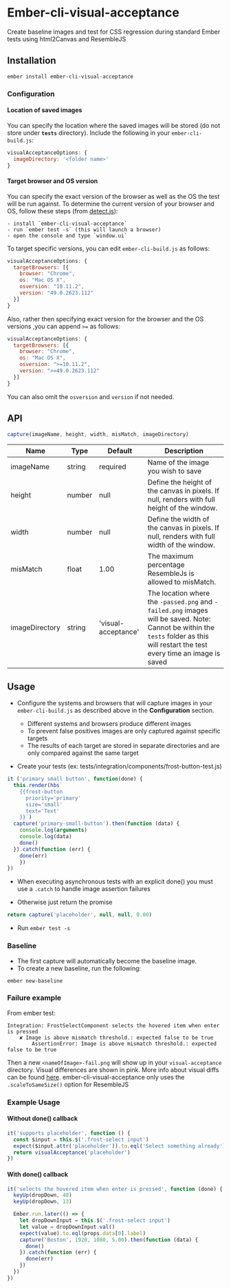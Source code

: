 # Ember-cli-visual-acceptance

[ci-img]: https://img.shields.io/travis/ciena-frost/ember-cli-visual-acceptance.svg "Travis CI Build Status"
[ci-url]: https://travis-ci.org/ciena-frost/ember-cli-visual-acceptance
[cov-img]: https://img.shields.io/coveralls/ciena-frost/ember-cli-visual-acceptance.svg "Coveralls Code Coverage"
[cov-url]: https://coveralls.io/github/ciena-frost/ember-cli-visual-acceptance
[npm-img]: https://img.shields.io/npm/v/ember-cli-visual-acceptance.svg "NPM Version"
[npm-url]: https://www.npmjs.com/package/ember-cli-visual-acceptance

Create baseline images and test for CSS regression during standard Ember tests using html2Canvas and ResembleJS

## Installation

`ember install ember-cli-visual-acceptance`
### Configuration

#### Location of saved images

  You can specify the location where the saved images will be stored (do not store under **`tests`** directory).  Include the following in your `ember-cli-build.js`:


```javascript
visualAcceptanceOptions: {
  imageDirectory: '<folder name>'
}
```

#### Target browser and OS version

You can specify the exact version of the browser as well as the OS the test will be run against.  To determine the current version of your browser and OS, follow these steps (from [detect.js](https://github.com/benbscholz/detect/blob/master/src/detect.js#L6-L11)):

    - install `ember-cli-visual-acceptance`
    - run `ember test -s` (this will launch a browser)
    - open the console and type `window.ui`


To target specific versions, you can edit `ember-cli-build.js` as follows:

```javascript
visualAcceptanceOptions: {
  targetBrowsers: [{
    browser: "Chrome",
    os: "Mac OS X",
    osversion: "10.11.2",
    version: "49.0.2623.112"
  }]
}
```

Also, rather then specifying exact version for the browser and the OS versions ,you can append `>=` as follows:
```javascript
visualAcceptanceOptions: {
  targetBrowsers: [{
    browser: "Chrome",
    os: "Mac OS X",
    osversion: ">=10.11.2",
    version: ">=49.0.2623.112"
  }]
}
```
You can also omit the `osversion` and `version` if not needed.

## API

```javascript
capture(imageName, height, width, misMatch, imageDirectory)
```



  |           Name           | Type   | Default             | Description                           |
  |--------------------------|--------|---------------------|---------------------------------------|
  | imageName                | string | required            | Name of the image you wish to save    |
  | height                   | number | null                | Define the height of the canvas in pixels. If null, renders with full height of the window. |
  | width                    | number | null                | Define the width of the canvas in pixels. If null, renders with full width of the window.   |
  | misMatch                 | float  | 1.00                | The maximum percentage ResembleJs is allowed to misMatch. |
  | imageDirectory           | string | 'visual-acceptance' | The location where the `-passed.png` and `-failed.png` images will be saved. Note: Cannot be within the `tests` folder as this will restart the test every time an image is saved |


## Usage

  * Configure the systems and browsers that will capture images in your `ember-cli-build.js` as described above in the **Configuration** section.
      * Different systems and browsers produce different images
      * To prevent false positives images are only captured against specific targets
      * The results of each target are stored in separate directories and are only compared against the same target

  * Create your tests (ex: tests/integration/components/frost-button-test.js)

  ```javascript
  it ('primary small button', function(done) {
    this.render(hbs`
      {{frost-button
        priority='primary'
        size='small'
        text='Text'
      }}`)
    capture('primary-small-button').then(function (data) {
      console.log(arguments)
      console.log(data)
      done()
    }).catch(function (err) {
      done(err)
      })
  })
  ```

  * When executing asynchronous tests with an explicit done() you must use a `.catch` to handle image assertion failures

  * Otherwise just return the promise
```javascript
return capture('placeholder', null, null, 0.00)
```
  * Run `ember test -s`

### Baseline
  * The first capture will automatically become the baseline image.
  * To create a new baseline, run the following:

  `ember new-baseline`


### Failure example
From ember test:
```
Integration: FrostSelectComponent selects the hovered item when enter is pressed
    ✘ Image is above mismatch threshold.: expected false to be true
        AssertionError: Image is above mismatch threshold.: expected false to be true
```

Then a new `<nameOfImage>-fail.png` will show up in your `visual-acceptance` directory.
Visual differences are shown in pink.
More info about visual diffs can be found [here](https://github.com/Huddle/Resemble.js).
ember-cli-visual-acceptance only uses the `.scaleToSameSize()` option for ResembleJS

### Example Usage

#### Without done() callback
```javascript
it('supports placeholder', function () {
  const $input = this.$('.frost-select input')
  expect($input.attr('placeholder')).to.eql('Select something already')
  return visualAcceptance('placeholder')
})
```

#### With done() callback
```javascript
it('selects the hovered item when enter is pressed', function (done) {
  keyUp(dropDown, 40)
  keyUp(dropDown, 13)

  Ember.run.later(() => {
    let dropDownInput = this.$('.frost-select input')
    let value = dropDownInput.val()
    expect(value).to.eql(props.data[0].label)
    capture('Boston', 1920, 1080, 5.00).then(function (data) {
      done()
    }).catch(function (err) {
      done(err)
    })
  })
})
```
